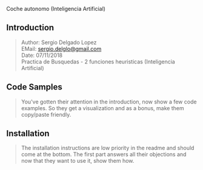 Coche autonomo (Inteligencia Artificial)

## Introduction

> Author: Sergio Delgado Lopez<br/>EMail: sergio.delglo@gmail.com <br/>Date: 07/11/2018 <br/>Practica de Busquedas - 2 funciones heuristicas (Inteligencia Artificial)

## Code Samples

> You've gotten their attention in the introduction, now show a few code examples. So they get a visualization and as a bonus, make them copy/paste friendly.

## Installation

> The installation instructions are low priority in the readme and should come at the bottom. The first part answers all their objections and now that they want to use it, show them how.
